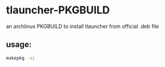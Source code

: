 # tlauncher-PKGBUILD
an archlinux PKGBUILD to install tlauncher from official .deb file

## usage:
```bash
makepkg -si
```
